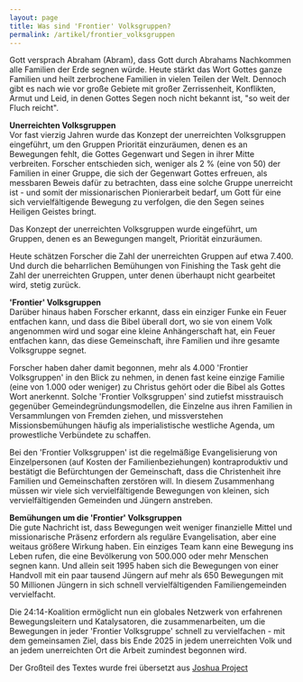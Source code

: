 ```yaml
---
layout: page
title: Was sind 'Frontier' Volksgruppen?
permalink: /artikel/frontier_volksgruppen
---
```


Gott versprach Abraham (Abram), dass Gott durch Abrahams Nachkommen alle Familien der Erde segnen würde. 
Heute stärkt das Wort Gottes ganze Familien und heilt zerbrochene Familien in vielen Teilen der Welt. 
Dennoch gibt es nach wie vor große Gebiete mit großer Zerrissenheit, Konflikten, Armut und Leid, in denen Gottes Segen noch nicht bekannt ist, "so weit der Fluch reicht".

**Unerreichten Volksgruppen**  
Vor fast vierzig Jahren wurde das Konzept der unerreichten Volksgruppen eingeführt, um den Gruppen Priorität einzuräumen, denen es an Bewegungen fehlt, 
die Gottes Gegenwart und Segen in ihrer Mitte verbreiten. 
Forscher entschieden sich, weniger als 2 % (eine von 50) der Familien in einer Gruppe, die sich der Gegenwart Gottes erfreuen, als messbaren Beweis dafür zu betrachten, 
dass eine solche Gruppe unerreicht ist - und somit der missionarischen Pionierarbeit bedarf, um Gott für eine sich vervielfältigende Bewegung zu verfolgen, die den Segen seines Heiligen Geistes bringt.

Das Konzept der unerreichten Volksgruppen wurde eingeführt, um Gruppen, denen es an Bewegungen mangelt, Priorität einzuräumen.

Heute schätzen Forscher die Zahl der unerreichten Gruppen auf etwa 7.400. Und durch die beharrlichen Bemühungen von Finishing the Task geht die Zahl der unerreichten Gruppen, 
unter denen überhaupt nicht gearbeitet wird, stetig zurück. 

**'Frontier' Volksgruppen**  
Darüber hinaus haben Forscher erkannt, dass ein einziger Funke ein Feuer entfachen kann, 
und dass die Bibel überall dort, wo sie von einem Volk angenommen wird und sogar eine kleine Anhängerschaft hat, 
ein Feuer entfachen kann, das diese Gemeinschaft, ihre Familien und ihre gesamte Volksgruppe segnet.

Forscher haben daher damit begonnen, mehr als 4.000 'Frontier Volksgruppen' in den Blick zu nehmen, in denen fast keine einzige Familie (eine von 1.000 oder weniger) zu Christus gehört oder die Bibel als Gottes Wort anerkennt. 
Solche 'Frontier Volksgruppen' sind zutiefst misstrauisch gegenüber Gemeindegründungsmodellen, die Einzelne aus ihren Familien in Versammlungen von Fremden ziehen, und missverstehen Missionsbemühungen häufig als imperialistische westliche Agenda, um prowestliche Verbündete zu schaffen.

Bei den 'Frontier Volksgruppen' ist die regelmäßige Evangelisierung von Einzelpersonen (auf Kosten der Familienbeziehungen) kontraproduktiv und bestätigt die Befürchtungen der Gemeinschaft, 
dass die Christenheit ihre Familien und Gemeinschaften zerstören will. In diesem Zusammenhang müssen wir viele sich vervielfältigende Bewegungen von kleinen,
sich vervielfältigenden Gemeinden und Jüngern anstreben.

**Bemühungen um die 'Frontier' Volksgruppen**  
Die gute Nachricht ist, dass Bewegungen weit weniger finanzielle Mittel und missionarische Präsenz erfordern als reguläre Evangelisation, aber eine weitaus größere Wirkung haben. Ein einziges Team kann eine Bewegung ins Leben rufen, die eine Bevölkerung von 500.000 oder mehr Menschen segnen kann. Und allein seit 1995 haben sich die Bewegungen von einer Handvoll mit ein paar tausend Jüngern auf mehr als 650 Bewegungen mit 50 Millionen Jüngern in sich schnell vervielfältigenden Familiengemeinden vervielfacht.

Die 24:14-Koalition ermöglicht nun ein globales Netzwerk von erfahrenen Bewegungsleitern und Katalysatoren, die zusammenarbeiten, um die Bewegungen in jeder 'Frontier Volksgruppe' schnell zu vervielfachen - mit dem gemeinsamen Ziel, dass bis Ende 2025 in jedem unerreichten Volk und an jedem unerreichten Ort die Arbeit zumindest begonnen wird.

Der Großteil des Textes wurde frei übersetzt aus <a href="https://joshuaproject.net/resources/articles/frontier_peoples_intro">Joshua Project</a>
